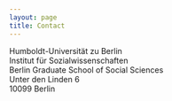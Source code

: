 ```yaml
---
layout: page
title: Contact
---
```


Humboldt-Universität zu Berlin  <br />
Institut für Sozialwissenschaften  <br />
Berlin Graduate School of Social Sciences  <br />
Unter den Linden 6  <br />
10099 Berlin
